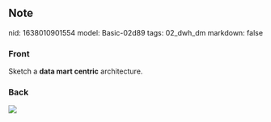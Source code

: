## Note
nid: 1638010901554
model: Basic-02d89
tags: 02_dwh_dm
markdown: false

### Front
Sketch a <b>data mart centric</b> architecture.

### Back
<img src="20341794.png">
